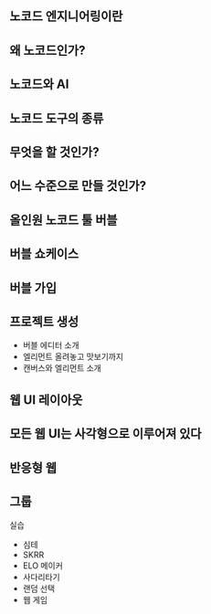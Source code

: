 ## 노코드 엔지니어링이란
## 왜 노코드인가?
## 노코드와 AI
## 노코드 도구의 종류
## 무엇을 할 것인가?
## 어느 수준으로 만들 것인가?
## 올인원 노코드 툴 버블

## 버블 쇼케이스

## 버블 가입

## 프로젝트 생성
- 버블 에디터 소개
- 엘리먼트 올려놓고 맛보기까지
- 캔버스와 엘리먼트 소개
## 웹 UI 레이아웃
## 모든 웹 UI는 사각형으로 이루어져 있다
## 반응형 웹

## 그룹






실습
- 심테
- SKRR
- ELO 메이커
- 사다리타기
- 랜덤 선택
- 웹 게임
